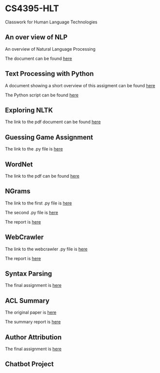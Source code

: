 # CS4395-HLT
Classwork for Human Language Technologies

## An over view of NLP

An overview of Natural Language Processing

The document can be found [here](Overview_of_NLP.pdf)

## Text Processing with Python

A document showing a short overview of this assigment can be found [here](Homework_Assignment_1_Overview.pdf)

The Python script can be found [here](HW1_ksm180006.py)

## Exploring NLTK

The link to the pdf document can be found [here](HW2-ksm180006.pdf)

## Guessing Game Assignment

The link to the .py file is [here](GuessingGameHW-ksm180006.py)

## WordNet

The link to the pdf can be found [here](WordNetHW-ksm180006.pdf)

## NGrams

The link to the  first .py file is [here](NgramsHW-ksm180006.py)

The second .py file is [here](NgramsHW2-ksm180006.py)

The report is [here](N-grams_Report_ksm180006.pdf)

## WebCrawler

The link to the webcrawler .py file is [here](WebCrawlerHW-ksm180006.py)

The report is [here](Web_Crawler_Report.pdf)

## Syntax Parsing

The final assignment is [here](SyntaxParsing-ksm180006.pdf)

## ACL Summary

The original paper is [here](ACL_SummaryHWPaper.pdf)

The summary report is [here](ACL_Paper_Summary.docx)

## Author Attribution

The final assignment is [here](AuthorAttributionHW.pdf)

## Chatbot Project



